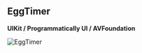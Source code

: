 ## EggTimer

**UIKit / Programmatically UI / AVFoundation**

![EggTimer](https://github.com/maksimovnikolai/Udemy_projects/assets/100678259/2ce83eb4-1661-4a10-9d59-d509fabd7c1a)
